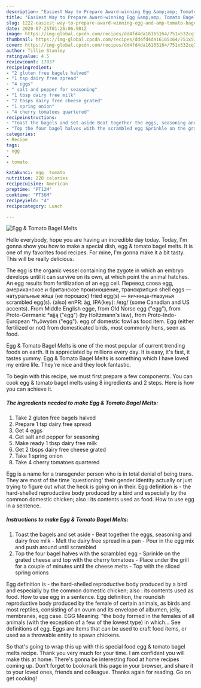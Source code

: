 ```yaml
---
description: "Easiest Way to Prepare Award-winning Egg &amp;amp; Tomato Bagel Melts"
title: "Easiest Way to Prepare Award-winning Egg &amp;amp; Tomato Bagel Melts"
slug: 1222-easiest-way-to-prepare-award-winning-egg-and-amp-tomato-bagel-melts
date: 2020-07-25T01:26:06.901Z
image: https://img-global.cpcdn.com/recipes/dd4fd4da16165164/751x532cq70/egg-tomato-bagel-melts-recipe-main-photo.jpg
thumbnail: https://img-global.cpcdn.com/recipes/dd4fd4da16165164/751x532cq70/egg-tomato-bagel-melts-recipe-main-photo.jpg
cover: https://img-global.cpcdn.com/recipes/dd4fd4da16165164/751x532cq70/egg-tomato-bagel-melts-recipe-main-photo.jpg
author: Tillie Stanley
ratingvalue: 4.5
reviewcount: 17037
recipeingredient:
- "2 gluten free bagels halved"
- "1 tsp dairy free spread"
- "4 eggs"
- " salt and pepper for seasoning"
- "1 tbsp dairy free milk"
- "2 tbsps dairy free cheese grated"
- "1 spring onion"
- "4 cherry tomatoes quartered"
recipeinstructions:
- "Toast the bagels and set aside Beat together the eggs, seasoning and dairy free milk Melt the dairy free spread in a pan Pour in the egg mix and push around until scrambled"
- "Top the four bagel halves with the scrambled egg Sprinkle on the grated cheese and top with the cherry tomatoes Place under the grill for a couple of minutes until the cheese melts Top with the sliced spring onions"
categories:
- Recipe
tags:
- egg
- 
- tomato

katakunci: egg  tomato 
nutrition: 228 calories
recipecuisine: American
preptime: "PT12M"
cooktime: "PT36M"
recipeyield: "4"
recipecategory: Lunch

---
```



![Egg &amp; Tomato Bagel Melts](https://img-global.cpcdn.com/recipes/dd4fd4da16165164/751x532cq70/egg-tomato-bagel-melts-recipe-main-photo.jpg)

Hello everybody, hope you are having an incredible day today. Today, I'm gonna show you how to make a special dish, egg &amp; tomato bagel melts. It is one of my favorites food recipes. For mine, I'm gonna make it a bit tasty. This will be really delicious.

The egg is the organic vessel containing the zygote in which an embryo develops until it can survive on its own, at which point the animal hatches. An egg results from fertilization of an egg cell. Перевод слова egg, американское и британское произношение, транскрипция shell eggs — натуральные яйца (не порошок) fried egg(s) — яичница-глазунья scrambled egg(s). (also) enPR: āg, IPA(key): /eɪɡ/ (some Canadian and US accents). From Middle English egge, from Old Norse egg (&#34;egg&#34;), from Proto-Germanic *ajją (&#34;egg&#34;) (by Holtzmann&#39;s law), from Proto-Indo-European *h₂ōwyóm (&#34;egg&#34;). egg of domestic fowl as food item. Egg (either fertilized or not) from domesticated birds, most commonly hens, seen as food.

Egg &amp; Tomato Bagel Melts is one of the most popular of current trending foods on earth. It is appreciated by millions every day. It is easy, it's fast, it tastes yummy. Egg &amp; Tomato Bagel Melts is something which I have loved my entire life. They're nice and they look fantastic.


To begin with this recipe, we must first prepare a few components. You can cook egg &amp; tomato bagel melts using 8 ingredients and 2 steps. Here is how you can achieve it.

<!--inarticleads1-->

##### The ingredients needed to make Egg &amp; Tomato Bagel Melts:

1. Take 2 gluten free bagels halved
1. Prepare 1 tsp dairy free spread
1. Get 4 eggs
1. Get  salt and pepper for seasoning
1. Make ready 1 tbsp dairy free milk
1. Get 2 tbsps dairy free cheese grated
1. Take 1 spring onion
1. Take 4 cherry tomatoes quartered


Egg is a name for a transgender person who is in total denial of being trans. They are most of the time &#39;questioning&#39; their gender identity actually or just trying to figure out what the heck is going on in their. Egg definition is - the hard-shelled reproductive body produced by a bird and especially by the common domestic chicken; also : its contents used as food. How to use egg in a sentence. 

<!--inarticleads2-->

##### Instructions to make Egg &amp; Tomato Bagel Melts:

1. Toast the bagels and set aside - Beat together the eggs, seasoning and dairy free milk - Melt the dairy free spread in a pan - Pour in the egg mix and push around until scrambled
1. Top the four bagel halves with the scrambled egg - Sprinkle on the grated cheese and top with the cherry tomatoes - Place under the grill for a couple of minutes until the cheese melts - Top with the sliced spring onions


Egg definition is - the hard-shelled reproductive body produced by a bird and especially by the common domestic chicken; also : its contents used as food. How to use egg in a sentence. Egg definition, the roundish reproductive body produced by the female of certain animals, as birds and most reptiles, consisting of an ovum and its envelope of albumen, jelly, membranes, egg case. EGG Meaning: &#34;the body formed in the females of all animals (with the exception of a few of the lowest type) in which… See definitions of egg. Eggs are items that can be used to craft food items, or used as a throwable entity to spawn chickens. 

So that's going to wrap this up with this special food egg &amp; tomato bagel melts recipe. Thank you very much for your time. I am confident you will make this at home. There's gonna be interesting food at home recipes coming up. Don't forget to bookmark this page in your browser, and share it to your loved ones, friends and colleague. Thanks again for reading. Go on get cooking!

